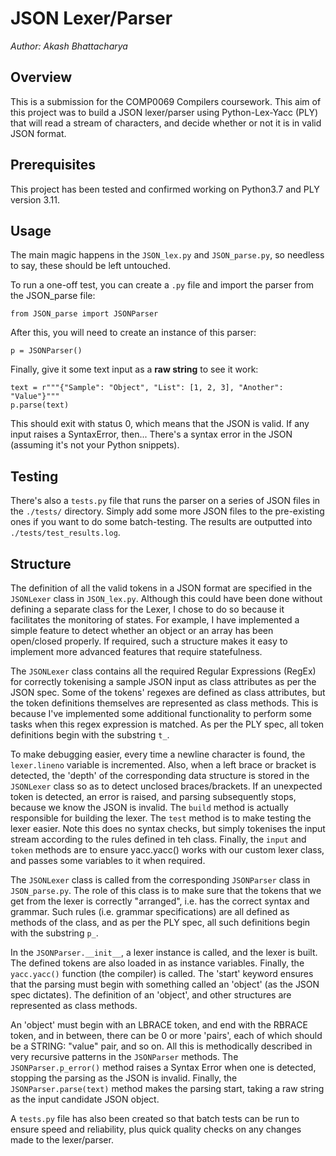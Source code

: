 # JSON Lexer/Parser
_Author: Akash Bhattacharya_

## Overview
This is a submission for the COMP0069 Compilers coursework. This aim of this project was to build a JSON lexer/parser using Python-Lex-Yacc (PLY) that will read a stream of characters, and decide whether or not it is in valid JSON format. 

## Prerequisites
This project has been tested and confirmed working on Python3.7 and PLY version 3.11. 

## Usage
The main magic happens in the `JSON_lex.py` and `JSON_parse.py`, so needless to say, these should be left untouched.

To run a one-off test, you can create a `.py` file and import the parser from the JSON_parse file:

```from JSON_parse import JSONParser```

After this, you will need to create an instance of this parser:

```p = JSONParser()```

Finally, give it some text input as a **raw string** to see it work:

```
text = r"""{"Sample": "Object", "List": [1, 2, 3], "Another": "Value"}""" 
p.parse(text)
```

This should exit with status 0, which means that the JSON is valid. If any input raises a SyntaxError, then... There's a syntax error in the JSON (assuming it's not your Python snippets).

## Testing
There's also a `tests.py` file that runs the parser on a series of JSON files in the `./tests/` directory. Simply add some more JSON files to the pre-existing ones if you want to do some batch-testing. The results are outputted into `./tests/test_results.log`.

## Structure
The definition of all the valid tokens in a JSON format are specified in the `JSONLexer` class in `JSON_lex.py`. Although this could have been done without defining a separate class for the Lexer, I chose to do so because it facilitates the monitoring of states. For example, I have implemented a simple feature to detect whether an object or an array has been open/closed properly. If required, such a structure makes it easy to implement more advanced features that require statefulness.

The `JSONLexer` class contains all the required Regular Expressions (RegEx) for correctly tokenising a sample JSON input as class attributes as per the JSON spec. Some of the tokens' regexes are defined as class attributes, but the token definitions themselves are represented as class methods. This is because I've implemented some additional functionality to perform some tasks when this regex expression is matched. As per the PLY spec, all token definitions begin with the substring `t_`.

To make debugging easier, every time a newline character is found, the `lexer.lineno` variable is incremented. Also, when a left brace or bracket is detected, the 'depth' of the corresponding data structure is stored in the `JSONLexer` class so as to detect unclosed braces/brackets. If an unexpected token is detected, an error is raised, and parsing subsequently stops, because we know the JSON is invalid. The `build` method is actually responsible for building the lexer. The `test` method is to make testing the lexer easier. Note this does no syntax checks, but simply tokenises the input stream according to the rules defined in teh class. Finally, the `input` and `token` methods are to ensure yacc.yacc() works with our custom lexer class, and passes some variables to it when required.

The `JSONLexer` class is called from the corresponding `JSONParser` class in `JSON_parse.py`. The role of this class is to make sure that the tokens that we get from the lexer is correctly "arranged", i.e. has the correct syntax and grammar. Such rules (i.e. grammar specifications) are all defined as methods of the class, and as per the PLY spec, all such definitions begin with the substring `p_`.

In the `JSONParser.__init__`, a lexer instance is called, and the lexer is built. The defined tokens are also loaded in as instance variables. Finally, the `yacc.yacc()` function (the compiler) is called. The 'start' keyword ensures that the parsing must begin with something called an 'object' (as the JSON spec dictates). The definition of an 'object', and other structures are represented as class methods.

An 'object' must begin with an LBRACE token, and end with the RBRACE token, and in between, there can be 0 or more 'pairs', each of which should be a STRING: "value" pair, and so on. All this is methodically described in very recursive patterns in the `JSONParser` methods. The `JSONParser.p_error()` method raises a Syntax Error when one is detected, stopping the parsing as the JSON is invalid. Finally, the `JSONParser.parse(text)` method makes the parsing start, taking a raw string as the input candidate JSON object.

A `tests.py` file has also been created so that batch tests can be run to ensure speed and reliability, plus quick quality checks on any changes made to the lexer/parser.